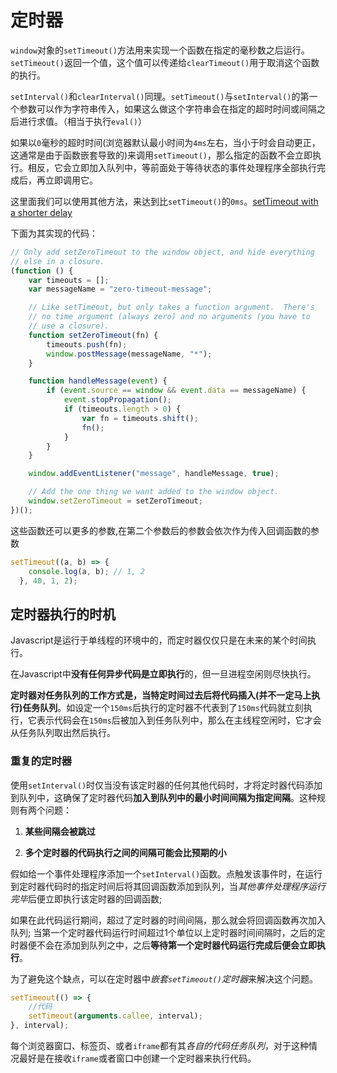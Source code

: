 # 定时器

`window`对象的`setTimeout()`方法用来实现一个函数在指定的毫秒数之后运行。`setTimeout()`返回一个值，这个值可以传递给`clearTimeout()`用于取消这个函数的执行。

`setInterval()`和`clearInterval()`同理。`setTimeout()`与`setInterval()`的第一个参数可以作为字符串传入，如果这么做这个字符串会在指定的超时时间或间隔之后进行求值。（相当于执行`eval()`）

如果以`0`毫秒的超时时间(浏览器默认最小时间为`4ms`左右，当小于时会自动更正，这通常是由于函数嵌套导致的)来调用`setTimeout()`，那么指定的函数不会立即执行。相反，它会立即加入队列中，等前面处于等待状态的事件处理程序全部执行完成后，再立即调用它。

这里面我们可以使用其他方法，来达到比`setTimeout()`的`0ms`。[setTimeout with a shorter delay](https://dbaron.org/log/20100309-faster-timeouts)

下面为其实现的代码：

```js
// Only add setZeroTimeout to the window object, and hide everything
// else in a closure.
(function () {
    var timeouts = [];
    var messageName = "zero-timeout-message";

    // Like setTimeout, but only takes a function argument.  There's
    // no time argument (always zero) and no arguments (you have to
    // use a closure).
    function setZeroTimeout(fn) {
        timeouts.push(fn);
        window.postMessage(messageName, "*");
    }

    function handleMessage(event) {
        if (event.source == window && event.data == messageName) {
            event.stopPropagation();
            if (timeouts.length > 0) {
                var fn = timeouts.shift();
                fn();
            }
        }
    }

    window.addEventListener("message", handleMessage, true);

    // Add the one thing we want added to the window object.
    window.setZeroTimeout = setZeroTimeout;
})();
```

这些函数还可以更多的参数,在第二个参数后的参数会依次作为传入回调函数的参数

```js
setTimeout((a, b) => {
    console.log(a, b); // 1, 2
  }, 40, 1, 2);
```

## 定时器执行的时机

Javascript是运行于单线程的环境中的，而定时器仅仅只是在未来的某个时间执行。

在Javascript中**没有任何异步代码是立即执行**的，但一旦进程空闲则尽快执行。

**定时器对任务队列的工作方式是，当特定时间过去后将代码插入(并不一定马上执行)任务队列**。如设定一个`150ms`后执行的定时器不代表到了`150ms`代码就立刻执行，它表示代码会在`150ms`后被加入到任务队列中，那么在主线程空闲时，它才会从任务队列取出然后执行。

### 重复的定时器

使用`setInterval()`时仅当没有该定时器的任何其他代码时，才将定时器代码添加到队列中，这确保了定时器代码**加入到队列中的最小时间间隔为指定间隔**。这种规则有两个问题：

1. **某些间隔会被跳过**

2. **多个定时器的代码执行之间的间隔可能会比预期的小**

假如给一个事件处理程序添加一个`setInterval()`函数。点触发该事件时，在运行到定时器代码时的指定时间后将其回调函数添加到队列，当*其他事件处理程序运行完毕*后便立即执行该定时器的回调函数;

如果在此代码运行期间，超过了定时器的时间间隔，那么就会将回调函数再次加入队列; 当第一个定时器代码运行时间超过1个单位以上定时器时间间隔时，之后的定时器便不会在添加到队列之中，之后**等待第一个定时器代码运行完成后便会立即执行**。

为了避免这个缺点，可以在定时器中*嵌套`setTimeout()`定时器*来解决这个问题。

```js
setTimeout(() => {
    //代码
    setTimeout(arguments.callee, interval);
}, interval);
```

每个浏览器窗口、标签页、或者`iframe`都有其*各自的代码任务队列*，对于这种情况最好是在接收`iframe`或者窗口中创建一个定时器来执行代码。
